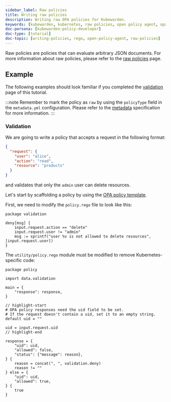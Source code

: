 ```yaml
---
sidebar_label: Raw policies
title: Writing raw policies
description: Writing raw OPA policies for Kubewarden.
keywords: [kubewarden, kubernetes, raw policies, open policy agent, opa, rego]
doc-persona: [kubewarden-policy-developer]
doc-type: [tutorial]
doc-topic: [writing-policies, rego, open-policy-agent, raw-policies]
---
```


Raw policies are policies that can evaluate arbitrary JSON documents.
For more information about raw policies, please refer to the [raw policies](../../../../howtos/raw-policies.md) page.

## Example

The following examples should look familiar if you completed the [validation](02-create-policy.md) page of this tutorial.

:::note
Remember to mark the policy as `raw` by using the `policyType` field in the `metadata.yml` configuration.
Please refer to the [metadata](../../metadata.md) specification for more information.
:::

### Validation

We are going to write a policy that accepts a request in the following format:

```json
{
  "request": {
    "user": "alice",
    "action": "read",
    "resource": "products"
  }
}
```

and validates that only the `admin` user can delete resources.

Let's start by scaffolding a policy by using the [OPA policy template](https://github.com/kubewarden/opa-policy-template).

First, we need to modify the `policy.rego` file to look like this:

```rego
package validation

deny[msg] {
    input.request.action == "delete"
    input.request.user != "admin"
    msg := sprintf("user %v is not allowed to delete resources", [input.request.user])
}
```

The `utility/policy.rego` module must be modified to remove Kubernetes-specific code:

```rego
package policy

import data.validation

main = {
	"response": response,
}

// highlight-start
# OPA policy responses need the uid field to be set.
# If the request doesn't contain a uid, set it to an empty string.
default uid = ""

uid = input.request.uid
// highlight-end

response = {
	"uid": uid,
	"allowed": false,
	"status": {"message": reason},
} {
	reason = concat(", ", validation.deny)
	reason != ""
} else = {
	"uid": uid,
	"allowed": true,
} {
	true
}
```
